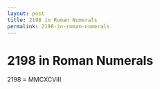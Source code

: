 ```yaml
---
layout: post
title: 2198 in Roman Numerals
permalink: 2198-in-roman-numerals
---
```


# 2198 in Roman Numerals

2198 = MMCXCVIII

